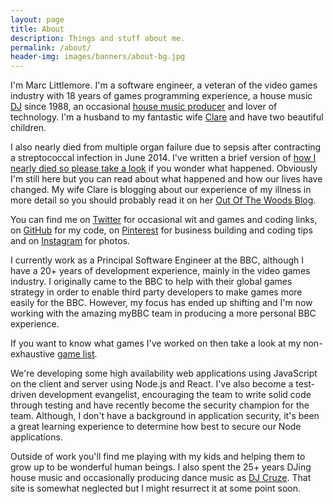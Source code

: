 ```yaml
---
layout: page
title: About
description: Things and stuff about me.
permalink: /about/
header-img: images/banners/about-bg.jpg
---
```


I'm Marc Littlemore. I'm a software engineer, a veteran of the video games industry with 18 years of games programming experience, a house music [DJ](http://www.djcruze.co.uk) since 1988, an occasional [house music producer](http://soundcloud.com/djcruze) and lover of technology. I'm a husband to my fantastic wife [Clare](http://www.clarelittlemore.com) and have two beautiful children.

I also nearly died from multiple organ failure due to sepsis after contracting a streptococcal infection in June 2014. I've written a brief version of [how I nearly died so please take a look](/how-i-almost-died/) if you wonder what happened. Obviously I'm still here but you can read about what happened and how our lives have changed. My wife Clare is blogging about our experience of my illness in more detail so you should probably read it on her [Out Of The Woods Blog](http://outofthewoodsblog.com).

You can find me on [Twitter](https://www.twitter.com/marclittlemore) for occasional wit and games and coding links, on [GitHub](https://www.github.com/MarcL) for my code, on [Pinterest](https://pinterest.com/marclittlemore) for business building and coding tips and on [Instagram](https://www.instagram.com/marclittlemore) for photos.

I currently work as a Principal Software Engineer at the BBC, although I have a 20+ years of development experience, mainly in the video games industry. I originally came to the BBC to help with their global games strategy in order to enable third party developers to make games more easily for the BBC. However, my focus has ended up shifting and I'm now working with the  amazing myBBC team in producing a more personal BBC experience.

If you want to know what games I've worked on then take a look at my non-exhaustive [game list](/games).

We're developing some high availability web applications using JavaScript on the client and server using Node.js and React. I've also become a test-driven development evangelist, encouraging the team to write solid code through testing and have recently become the security champion for the team. Although, I don't have a background in application security, it's been a great learning experience to determine how best to secure our Node applications.

Outside of work you'll find me playing with my kids and helping them to grow up to be wonderful human beings. I also spent the 25+ years DJing house music and occasionally producing dance music as [DJ Cruze](http://www.djcruze.co.uk/). That site is somewhat neglected but I might resurrect it at some point soon.
